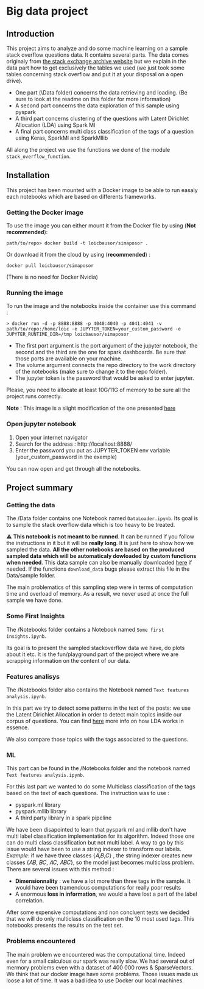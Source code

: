 # Big data project

## Introduction
This project aims to analyze and do some machine learning on a sample stack overflow questions data. It contains several parts. The data comes originaly from [the stack exchange archive website](https://archive.org/details/stackexchange) but we explain in the data part how to get exclusively the tables we used (we just took some tables concerning stack overflow and put it at your disposal on a open drive).
- One part (\Data folder) concerns the data retrieving and loading. (Be sure to look at the readme on this folder for more information)
- A second part concerns the data exploration of this sample using pyspark
- A third part concerns clustering of the questions with Latent Dirichlet Allocation (LDA) using Spark Ml
- A final part concerns multi class classification of the tags of a question using Keras, SparkMl and SparkMllib

All along the project we use the functions we done of the module `stack_overflow_function`.
## Installation 
This project has been mounted with a Docker image to be able to run easaly each notebooks which are based on differents frameworks. 

### Getting the Docker image
To use the image you can either mount it from the Docker file by using (**Not recommended**): 
```{shell}
path/to/repo> docker build -t loicbausor/simaposor .
``` 
Or download it from the cloud by using (**recommended**) : 
```{shell}
docker pull loicbausor/simaposor
```
(There is no need for Docker Nvidia)
### Running the image 
To run the image and the notebooks inside the container use this command : 
```{shell}
> docker run -d -p 8888:8888 -p 4040:4040 -p 4041:4041 -v path/to/repo:/home/loic -e JUPYTER_TOKEN=your_custom_password -e JUPYTER_RUNTIME_DIR=/tmp loicbausor/simaposor
```
* The first port argument is the port argument of the jupyter notebook, the second and the third are the one for spark dashboards. Be sure that those ports are available on your machine.
* The volume argument connects the repo directory to the work directory of the notebooks (make sure to change it to the repo folder).
* The jupyter token is the password that would be asked to enter jupyter. 

Please, you need to allocate at least 10G/11G of memory to be sure all the project runs correctly.

**Note** : This image is a slight modification of the one presented [here](https://towardsdatascience.com/running-spark-nlp-in-docker-container-for-named-entity-recognition-and-other-nlp-features-8acdb662da5b)

### Open jupyter notebook 
1. Open your internet navigator
2. Search for the address : http://localhost:8888/
3. Enter the password you put as JUPYTER_TOKEN env variable (your_custom_password in the exemple)

You can now open and get through all the notebooks.

## Project summary
### Getting the data 
The /Data folder contains one Notebook named `DataLoader.ipynb`. Its goal is to sample the stack overflow data which is too heavy to be treated. 

⚠ **This notebook is not meant to be runned**. It can be runned if you follow the instructions in it but it will be **really long**. It is just here to show how we sampled the data.
**All the other notebooks are based on the produced sampled data which will be automaticaly dowloaded by custom functions when needed**. This data sample can also be manually downloaded [here](https://drive.google.com/drive/folders/1ddsBX4I4hZ8pordSKf5cHRaVBnNVOcKk) if needed. If  the functions `download_data` bugs please extract this file in the Data/sample folder.

The main problematics of this sampling step were in terms of computation time and overload of memory. As a result, we never used at once the full sample we have done. 

### Some First Insights
The /Notebooks folder contains a Notebook named `Some first insights.ipynb`.

Its goal is to present the sampled stackoverflow data we have, do plots about it etc. It is the fun/playground part of the project where we are scrapping information on the content of our data.

### Features analisys
The /Notebooks folder also contains the Notebook named `Text features analysis.ipynb`.

In this part we try to detect some patterns in the text of the posts:  we use the Latent Dirichlet Allocation in order to detect main topics inside our corpus of questions. You can find [here](https://www.mygreatlearning.com/blog/understanding-latent-dirichlet-allocation/) more info on how LDA works in essence. 

We also compare those topics with the tags associated to the questions.

### ML
This part can be found in the /Notebooks folder and the notebook named `Text features analysis.ipynb`.

For this last part we wanted to do some Multiclass classification of the tags based on the text of each questions. The instruction was to use :

 - pyspark.ml library
 - pyspark.mllib library
 - A third party library in a spark pipeline

We have been disapointed to learn that pyspark ml and mllib don't have multi label classification implementation for its algorithm. Indeed those one can do multi class classification but not multi label.
A way to go by this issue would have been to use a string indexer to transform our labels. 
*Example*: if we have three classes  {𝐴,𝐵,𝐶} , the string indexer creates new classes {𝐴𝐵, 𝐵𝐶, 𝐴𝐶, 𝐴𝐵𝐶}, so the model just becomes multiclass problem. There are several issues with this method :

- **Dimensionnality** : we have a lot more than three tags in the sample. It would have been tramendous computations for really poor results
- A enormous **loss in information**, we would a have lost a part of the label correlation.

After some expensive computations and non concluent tests we decided that we will do only multiclass classification on the 10 most used tags.
This notebooks presents the results on the test set. 
### Problems encountered

The main problem we encountered was the computational time. Indeed even for a small calculous our spark was really slow. We had several out of mermory problems even with a dataset of 400 000 rows & SparseVectors. We think that our docker image have some problems.
Those issues made us loose a lot of time. It was a bad idea to use Docker our local machines. 
